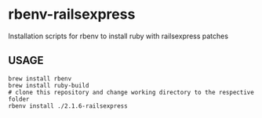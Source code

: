 # rbenv-railsexpress

Installation scripts for rbenv to install ruby with railsexpress patches

## USAGE

    brew install rbenv
    brew install ruby-build
    # clone this repository and change working directory to the respective folder
    rbenv install ./2.1.6-railsexpress
